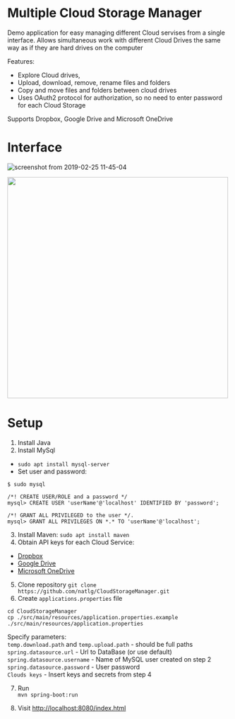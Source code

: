 # Multiple Cloud Storage Manager
Demo application for easy managing different Cloud servises from a single interface.
Allows simultaneous work with different Cloud Drives the same way as if they are hard drives on the computer


Features: 
- Explore Cloud drives, 
- Upload, download, remove, rename files and folders
- Copy and move files and folders between cloud drives 
- Uses OAuth2 protocol for authorization, so no need to enter password for each Cloud Storage

Supports Dropbox, Google Drive and Microsoft OneDrive

# Interface

![screenshot from 2019-02-25 11-45-04](https://user-images.githubusercontent.com/8477052/53364485-bd8f3c00-38f3-11e9-8479-8e485641209e.png)


<img src="https://user-images.githubusercontent.com/8477052/53360249-e4e10b80-38e9-11e9-838b-39804c06560f.png" width="500">

# Setup

1. Install Java
2. Install MySql
  - `sudo apt install mysql-server`
  - Set user and password: 
 ```
 $ sudo mysql
  
 /*! CREATE USER/ROLE and a password */
 mysql> CREATE USER 'userName'@'localhost' IDENTIFIED BY 'password';
 
 /*! GRANT ALL PRIVILEGED to the user */.
 mysql> GRANT ALL PRIVILEGES ON *.* TO 'userName'@'localhost';
  ```
  3. Install Maven:
  `sudo apt install maven`
  4. Obtain API keys for each Cloud Service:
  - [Dropbox](https://www.dropbox.com/developers/apps/create)
  - [Google Drive](https://console.developers.google.com/start)
  - [Microsoft OneDrive](https://apps.dev.microsoft.com/#/appList)
  5. Clone repository
  `git clone https://github.com/natlg/CloudStorageManager.git`
  6. Create `applications.properties` file
  ```
  cd CloudStorageManager
  cp ./src/main/resources/application.properties.example ./src/main/resources/application.properties
  ```
   Specify parameters: <br>
   `temp.download.path` and `temp.upload.path` - should be full paths
   `spring.datasource.url` - Url to DataBase (or use default) <br>
   `spring.datasource.username` - Name of MySQL user created on step 2 <br>
   `spring.datasource.password` - User password <br>
   `Clouds keys` - Insert keys and secrets from step 4 
   
   7. Run <br>
      `mvn spring-boot:run  `
     
   8. Visit [http://localhost:8080/index.html](http://localhost:8080/index.html)
   
   
   
   
   
  
  
  

